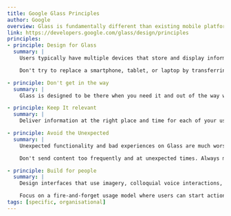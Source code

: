 ```yaml
---
title: Google Glass Principles
author: Google
overview: Glass is fundamentally different than existing mobile platforms in both design and use. Follow these principles when building Glassware to give users the best experience.
link: https://developers.google.com/glass/design/principles
principles:
- principle: Design for Glass
  summary: |
    Users typically have multiple devices that store and display information for specific time periods. Glass works best with information that is simple, relevant, and current.

    Don't try to replace a smartphone, tablet, or laptop by transferring features designed for these devices to Glass. Instead, focus on how Glass and your services complement each other, and deliver an experience that is unique.

- principle: Don't get in the way
  summary: |
    Glass is designed to be there when you need it and out of the way when you don't. Your Glassware must function in the same way. Offer engaging functionality that supplements the user's life without taking away from it.

- principle: Keep It relevant
  summary: |
    Deliver information at the right place and time for each of your users. The most relevant experiences are also the most magical and lead to increased engagement and satisfaction.

- principle: Avoid the Unexpected
  summary: |
    Unexpected functionality and bad experiences on Glass are much worse than on other devices, because Glass is so close to your users' senses.

    Don't send content too frequently and at unexpected times. Always make it clear to users what the intention of your Glassware is and never pretend to be something you're not.

- principle: Build for people
  summary: |
    Design interfaces that use imagery, colloquial voice interactions, and natural gestures.

    Focus on a fire-and-forget usage model where users can start actions quickly and continue with what they're doing.
tags: [specific, organisational]    
---
```

